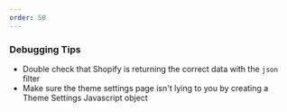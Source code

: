```yaml
---
order: 50
---
```


### Debugging Tips

* Double check that Shopify is returning the correct data with the `json` filter
* Make sure the theme settings page isn't lying to you by creating a Theme Settings Javascript object